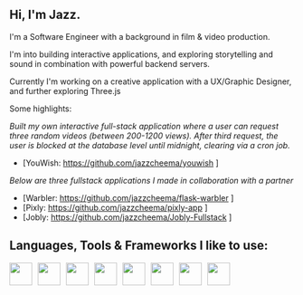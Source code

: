 ## Hi, I'm Jazz.

I'm a Software Engineer with a background in film & video production. 

I'm into building interactive applications, and exploring storytelling and sound in combination with powerful backend servers. 

Currently I'm working on a creative application with a UX/Graphic Designer, and further exploring Three.js

Some highlights:

*Built my own interactive full-stack application where a user can request three random videos (between 200-1200 views). After third request, the user is blocked at the database level until midnight, clearing via a cron job.*

- [YouWish: https://github.com/jazzcheema/youwish ]


*Below are three fullstack applications I made in collaboration with a partner*

- [Warbler: https://github.com/jazzcheema/flask-warbler ]
- [Pixly: https://github.com/jazzcheema/pixly-app ]
- [Jobly: https://github.com/jazzcheema/Jobly-Fullstack ]



## Languages, Tools & Frameworks I like to use: 

<div style="display: flex; flex-wrap: wrap; gap: 10px;">
  <img src="https://cdn.jsdelivr.net/gh/devicons/devicon@latest/icons/javascript/javascript-original.svg" width="40" />
  <img src="https://cdn.jsdelivr.net/gh/devicons/devicon@latest/icons/nodejs/nodejs-original.svg" width="40" />
  <img src="https://cdn.jsdelivr.net/gh/devicons/devicon@latest/icons/nextjs/nextjs-original.svg" width="40" />
  <img src="https://cdn.jsdelivr.net/gh/devicons/devicon@latest/icons/python/python-original.svg" width="40" />
  <img src="https://cdn.jsdelivr.net/gh/devicons/devicon@latest/icons/react/react-original.svg" width="40" />
  <img src="https://cdn.jsdelivr.net/gh/devicons/devicon@latest/icons/postgresql/postgresql-plain.svg" width="40" />
  <img src="https://cdn.jsdelivr.net/gh/devicons/devicon@latest/icons/typescript/typescript-original.svg" width="40" />
  <img src="https://cdn.jsdelivr.net/gh/devicons/devicon@latest/icons/express/express-original.svg" width="40" />
</div>
